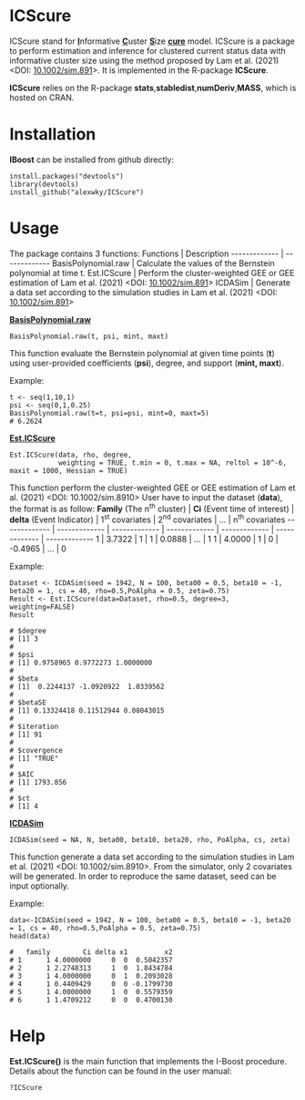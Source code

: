 # ICScure #
ICScure stand for <ins>**I**</ins>nformative <ins>**C**</ins>uster <ins>**S**</ins>ize <ins>**cure**</ins> model. ICScure is a package to perform estimation and inference for clustered current status data with informative cluster size using the method proposed by Lam et al. (2021) <DOI: [10.1002/sim.891](https://doi.org/10.1002/sim.8910)>. It is implemented in the R-package **ICScure**.

**ICScure** relies on the R-package **stats**,**stabledist**,**numDeriv**,**MASS**, which is hosted on CRAN.

# Installation #
**IBoost** can be installed from github directly:
```
install.packages("devtools")
library(devtools)
install_github("alexwky/ICScure")
```

# Usage #
The package contains 3 functions:
Functions  | Description
------------- | -------------
BasisPolynomial.raw  | Calculate the values of the Bernstein polynomial at time t.
Est.ICScure  |  Perform the cluster-weighted GEE or GEE estimation of Lam et al. (2021) <DOI: [10.1002/sim.891](https://doi.org/10.1002/sim.8910)>
ICDASim  | Generate a data set according to the simulation studies in Lam et al. (2021) <DOI: [10.1002/sim.891](https://doi.org/10.1002/sim.8910)>


<ins>**BasisPolynomial.raw**</ins>

```
BasisPolynomial.raw(t, psi, mint, maxt)
```
This function evaluate the Bernstein polynomial at given time points (**t**) using user-provided coefficients (**psi**), degree, and support (**mint, maxt**).

Example:
```
t <- seq(1,10,1)
psi <- seq(0,1,0.25)
BasisPolynomial.raw(t=t, psi=psi, mint=0, maxt=5)
# 6.2624
```

<ins>**Est.ICScure**</ins>
  
```
Est.ICScure(data, rho, degree,
            weighting = TRUE, t.min = 0, t.max = NA, reltol = 10^-6, maxit = 1000, Hessian = TRUE)
```
This function perform the cluster-weighted GEE or GEE estimation of Lam et al. (2021) <DOI: 10.1002/sim.8910>
User have to input the dataset (**data**), the format is as follow:
**Family** (The n<sup>th</sup> cluster)  | **Ci** (Event time of interest) | **delta** (Event Indicator) | 1<sup>st</sup> covariates | 2<sup>nd</sup> covariates | ... | n<sup>th</sup> covariates
------------- | ------------- | ------------- | ------------- | ------------- | ------------- | -------------
1  | 3.7322 | 1 | 1 | 0.0888 | ... | 1
1  | 4.0000 | 1 | 0 | -0.4965 | ... | 0

Example:
```
Dataset <- ICDASim(seed = 1942, N = 100, beta00 = 0.5, beta10 = -1, beta20 = 1, cs = 40, rho=0.5,PoAlpha = 0.5, zeta=0.75)
Result <- Est.ICScure(data=Dataset, rho=0.5, degree=3, weighting=FALSE)
Result

# $degree
# [1] 3
# 
# $psi
# [1] 0.9758965 0.9772273 1.0000000
# 
# $beta
# [1]  0.2244137 -1.0920922  1.0339562
# 
# $betaSE
# [1] 0.13324418 0.11512944 0.08043015
# 
# $iteration
# [1] 91
# 
# $covergence
# [1] "TRUE"
# 
# $AIC
# [1] 1793.856
# 
# $ct
# [1] 4

```

<ins>**ICDASim**</ins>

```
ICDASim(seed = NA, N, beta00, beta10, beta20, rho, PoAlpha, cs, zeta)
```
This function generate a data set according to the simulation studies in Lam et al. (2021) <DOI: 10.1002/sim.8910>. From the simulator, only 2 covariates will be generated. In order to reproduce the same dataset, seed can be input optionally. 

Example:
```
data<-ICDASim(seed = 1942, N = 100, beta00 = 0.5, beta10 = -1, beta20 = 1, cs = 40, rho=0.5,PoAlpha = 0.5, zeta=0.75)
head(data)

#   family        Ci delta x1         x2
# 1      1 4.0000000     0  0  0.5042357
# 2      1 2.2748313     1  0  1.8434784
# 3      1 4.0000000     0  1  0.2093028
# 4      1 0.4409429     0  0 -0.1799730
# 5      1 4.0000000     1  0  0.5579359
# 6      1 1.4709212     0  0  0.4700130
```

# Help #

**Est.ICScure()** is the main function that implements the I-Boost procedure. Details about the function can be found in the user manual:
```
?ICScure
```
